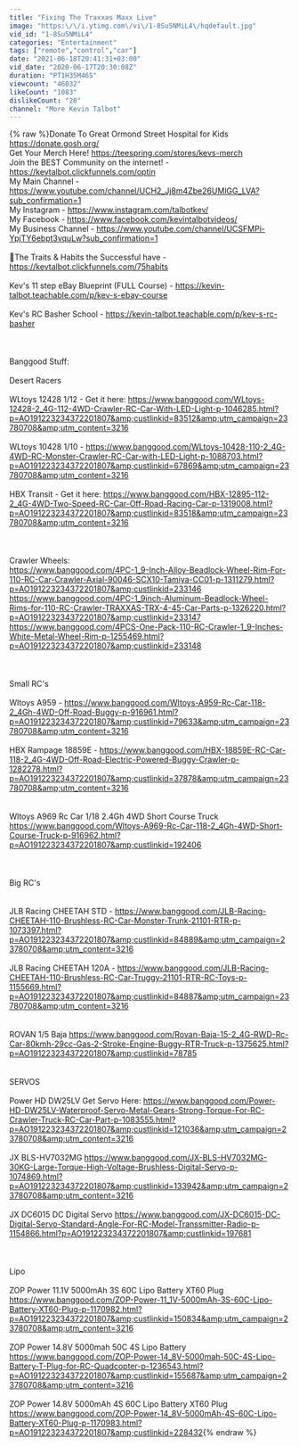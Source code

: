 ```yaml
---
title: "Fixing The Traxxas Maxx Live"
image: "https:\/\/i.ytimg.com\/vi\/1-8Su5NMiL4\/hqdefault.jpg"
vid_id: "1-8Su5NMiL4"
categories: "Entertainment"
tags: ["remote","control","car"]
date: "2021-06-18T20:41:31+03:00"
vid_date: "2020-06-17T20:30:08Z"
duration: "PT1H35M46S"
viewcount: "46032"
likeCount: "1083"
dislikeCount: "20"
channel: "More Kevin Talbot"
---
```

{% raw %}Donate To Great Ormond Street Hospital for Kids <a rel="nofollow" target="blank" href="https://donate.gosh.org/">https://donate.gosh.org/</a> <br />Get Your Merch Here!  <a rel="nofollow" target="blank" href="https://teespring.com/stores/kevs-merch">https://teespring.com/stores/kevs-merch</a><br />Join the BEST Community on the internet! - <a rel="nofollow" target="blank" href="https://kevtalbot.clickfunnels.com/optin">https://kevtalbot.clickfunnels.com/optin</a>  <br />My Main Channel - <a rel="nofollow" target="blank" href="https://www.youtube.com/channel/UCH2_Jj8m4Zbe26UMlGG_LVA?sub_confirmation=1">https://www.youtube.com/channel/UCH2_Jj8m4Zbe26UMlGG_LVA?sub_confirmation=1</a><br />My Instagram - <a rel="nofollow" target="blank" href="https://www.instagram.com/talbotkev/">https://www.instagram.com/talbotkev/</a><br />My Facebook - <a rel="nofollow" target="blank" href="https://www.facebook.com/kevintalbotvideos/">https://www.facebook.com/kevintalbotvideos/</a><br />My Business Channel - <a rel="nofollow" target="blank" href="https://www.youtube.com/channel/UCSFMPi-YpjTY6ebpt3vquLw?sub_confirmation=1">https://www.youtube.com/channel/UCSFMPi-YpjTY6ebpt3vquLw?sub_confirmation=1</a><br /><br />📕The Traits &amp; Habits the Successful have - <a rel="nofollow" target="blank" href="https://kevtalbot.clickfunnels.com/75habits">https://kevtalbot.clickfunnels.com/75habits</a> <br /><br />Kev's 11 step eBay Blueprint (FULL Course) - <a rel="nofollow" target="blank" href="https://kevin-talbot.teachable.com/p/kev-s-ebay-course">https://kevin-talbot.teachable.com/p/kev-s-ebay-course</a><br /><br />Kev's RC Basher School - <a rel="nofollow" target="blank" href="https://kevin-talbot.teachable.com/p/kev-s-rc-basher">https://kevin-talbot.teachable.com/p/kev-s-rc-basher</a><br /><br /><br /><br />Banggood Stuff:<br /><br />Desert Racers<br /><br />WLtoys 12428 1/12 - Get it here: <a rel="nofollow" target="blank" href="https://www.banggood.com/WLtoys-12428-2_4G-112-4WD-Crawler-RC-Car-With-LED-Light-p-1046285.html?p=AO191223234372201807&amp;custlinkid=83512&amp;utm_campaign=23780708&amp;utm_content=3216">https://www.banggood.com/WLtoys-12428-2_4G-112-4WD-Crawler-RC-Car-With-LED-Light-p-1046285.html?p=AO191223234372201807&amp;custlinkid=83512&amp;utm_campaign=23780708&amp;utm_content=3216</a><br /><br />WLtoys 10428 1/10 - <a rel="nofollow" target="blank" href="https://www.banggood.com/WLtoys-10428-110-2_4G-4WD-RC-Monster-Crawler-RC-Car-with-LED-Light-p-1088703.html?p=AO191223234372201807&amp;custlinkid=67869&amp;utm_campaign=23780708&amp;utm_content=3216">https://www.banggood.com/WLtoys-10428-110-2_4G-4WD-RC-Monster-Crawler-RC-Car-with-LED-Light-p-1088703.html?p=AO191223234372201807&amp;custlinkid=67869&amp;utm_campaign=23780708&amp;utm_content=3216</a><br /><br />HBX Transit - Get it here: <a rel="nofollow" target="blank" href="https://www.banggood.com/HBX-12895-112-2_4G-4WD-Two-Speed-RC-Car-Off-Road-Racing-Car-p-1319008.html?p=AO191223234372201807&amp;custlinkid=83518&amp;utm_campaign=23780708&amp;utm_content=3216">https://www.banggood.com/HBX-12895-112-2_4G-4WD-Two-Speed-RC-Car-Off-Road-Racing-Car-p-1319008.html?p=AO191223234372201807&amp;custlinkid=83518&amp;utm_campaign=23780708&amp;utm_content=3216</a><br /><br /><br /><br />Crawler Wheels:<br /><a rel="nofollow" target="blank" href="https://www.banggood.com/4PC-1_9-Inch-Alloy-Beadlock-Wheel-Rim-For-110-RC-Car-Crawler-Axial-90046-SCX10-Tamiya-CC01-p-1311279.html?p=AO191223234372201807&amp;custlinkid=233146">https://www.banggood.com/4PC-1_9-Inch-Alloy-Beadlock-Wheel-Rim-For-110-RC-Car-Crawler-Axial-90046-SCX10-Tamiya-CC01-p-1311279.html?p=AO191223234372201807&amp;custlinkid=233146</a><br /><a rel="nofollow" target="blank" href="https://www.banggood.com/4PC-1_9inch-Aluminum-Beadlock-Wheel-Rims-for-110-RC-Crawler-TRAXXAS-TRX-4-45-Car-Parts-p-1326220.html?p=AO191223234372201807&amp;custlinkid=233147">https://www.banggood.com/4PC-1_9inch-Aluminum-Beadlock-Wheel-Rims-for-110-RC-Crawler-TRAXXAS-TRX-4-45-Car-Parts-p-1326220.html?p=AO191223234372201807&amp;custlinkid=233147</a><br /><a rel="nofollow" target="blank" href="https://www.banggood.com/4PCS-One-Pack-110-RC-Crawler-1_9-Inches-White-Metal-Wheel-Rim-p-1255469.html?p=AO191223234372201807&amp;custlinkid=233148">https://www.banggood.com/4PCS-One-Pack-110-RC-Crawler-1_9-Inches-White-Metal-Wheel-Rim-p-1255469.html?p=AO191223234372201807&amp;custlinkid=233148</a><br /><br /><br /><br />Small RC's<br /><br />Wltoys A959 - <a rel="nofollow" target="blank" href="https://www.banggood.com/Wltoys-A959-Rc-Car-118-2_4Gh-4WD-Off-Road-Buggy-p-916961.html?p=AO191223234372201807&amp;custlinkid=79633&amp;utm_campaign=23780708&amp;utm_content=3216">https://www.banggood.com/Wltoys-A959-Rc-Car-118-2_4Gh-4WD-Off-Road-Buggy-p-916961.html?p=AO191223234372201807&amp;custlinkid=79633&amp;utm_campaign=23780708&amp;utm_content=3216</a><br /><br />HBX Rampage 18859E - <a rel="nofollow" target="blank" href="https://www.banggood.com/HBX-18859E-RC-Car-118-2_4G-4WD-Off-Road-Electric-Powered-Buggy-Crawler-p-1282278.html?p=AO191223234372201807&amp;custlinkid=37878&amp;utm_campaign=23780708&amp;utm_content=3216">https://www.banggood.com/HBX-18859E-RC-Car-118-2_4G-4WD-Off-Road-Electric-Powered-Buggy-Crawler-p-1282278.html?p=AO191223234372201807&amp;custlinkid=37878&amp;utm_campaign=23780708&amp;utm_content=3216</a><br /><br /><br />Wltoys A969 Rc Car 1/18 2.4Gh 4WD Short Course Truck   <a rel="nofollow" target="blank" href="https://www.banggood.com/Wltoys-A969-Rc-Car-118-2_4Gh-4WD-Short-Course-Truck-p-916962.html?p=AO191223234372201807&amp;custlinkid=192406">https://www.banggood.com/Wltoys-A969-Rc-Car-118-2_4Gh-4WD-Short-Course-Truck-p-916962.html?p=AO191223234372201807&amp;custlinkid=192406</a><br /><br /><br /><br />Big RC's<br /><br /><br />JLB Racing CHEETAH STD - <a rel="nofollow" target="blank" href="https://www.banggood.com/JLB-Racing-CHEETAH-110-Brushless-RC-Car-Monster-Trunk-21101-RTR-p-1073397.html?p=AO191223234372201807&amp;custlinkid=84889&amp;utm_campaign=23780708&amp;utm_content=3216">https://www.banggood.com/JLB-Racing-CHEETAH-110-Brushless-RC-Car-Monster-Trunk-21101-RTR-p-1073397.html?p=AO191223234372201807&amp;custlinkid=84889&amp;utm_campaign=23780708&amp;utm_content=3216</a><br /><br />JLB Racing CHEETAH 120A - <a rel="nofollow" target="blank" href="https://www.banggood.com/JLB-Racing-CHEETAH-110-Brushless-RC-Car-Truggy-21101-RTR-RC-Toys-p-1155669.html?p=AO191223234372201807&amp;custlinkid=84887&amp;utm_campaign=23780708&amp;utm_content=3216">https://www.banggood.com/JLB-Racing-CHEETAH-110-Brushless-RC-Car-Truggy-21101-RTR-RC-Toys-p-1155669.html?p=AO191223234372201807&amp;custlinkid=84887&amp;utm_campaign=23780708&amp;utm_content=3216</a><br /><br /><br />ROVAN 1/5 Baja <a rel="nofollow" target="blank" href="https://www.banggood.com/Rovan-Baja-15-2_4G-RWD-Rc-Car-80kmh-29cc-Gas-2-Stroke-Engine-Buggy-RTR-Truck-p-1375625.html?p=AO191223234372201807&amp;custlinkid=78785">https://www.banggood.com/Rovan-Baja-15-2_4G-RWD-Rc-Car-80kmh-29cc-Gas-2-Stroke-Engine-Buggy-RTR-Truck-p-1375625.html?p=AO191223234372201807&amp;custlinkid=78785</a><br /><br /><br />SERVOS<br /><br />Power HD DW25LV Get Servo Here: <a rel="nofollow" target="blank" href="https://www.banggood.com/Power-HD-DW25LV-Waterproof-Servo-Metal-Gears-Strong-Torque-For-RC-Crawler-Truck-RC-Car-Part-p-1083555.html?p=AO191223234372201807&amp;custlinkid=121036&amp;utm_campaign=23780708&amp;utm_content=3216">https://www.banggood.com/Power-HD-DW25LV-Waterproof-Servo-Metal-Gears-Strong-Torque-For-RC-Crawler-Truck-RC-Car-Part-p-1083555.html?p=AO191223234372201807&amp;custlinkid=121036&amp;utm_campaign=23780708&amp;utm_content=3216</a><br /><br />JX BLS-HV7032MG  <a rel="nofollow" target="blank" href="https://www.banggood.com/JX-BLS-HV7032MG-30KG-Large-Torque-High-Voltage-Brushless-Digital-Servo-p-1074869.html?p=AO191223234372201807&amp;custlinkid=133942&amp;utm_campaign=23780708&amp;utm_content=3216">https://www.banggood.com/JX-BLS-HV7032MG-30KG-Large-Torque-High-Voltage-Brushless-Digital-Servo-p-1074869.html?p=AO191223234372201807&amp;custlinkid=133942&amp;utm_campaign=23780708&amp;utm_content=3216</a><br /><br /> JX DC6015 DC Digital Servo   <a rel="nofollow" target="blank" href="https://www.banggood.com/JX-DC6015-DC-Digital-Servo-Standard-Angle-For-RC-Model-Transsmitter-Radio-p-1154866.html?p=AO191223234372201807&amp;custlinkid=197681">https://www.banggood.com/JX-DC6015-DC-Digital-Servo-Standard-Angle-For-RC-Model-Transsmitter-Radio-p-1154866.html?p=AO191223234372201807&amp;custlinkid=197681</a><br /><br /><br /><br />Lipo <br /><br />ZOP Power 11.1V 5000mAh 3S 60C Lipo Battery XT60 Plug   <a rel="nofollow" target="blank" href="https://www.banggood.com/ZOP-Power-11_1V-5000mAh-3S-60C-Lipo-Battery-XT60-Plug-p-1170982.html?p=AO191223234372201807&amp;custlinkid=150834&amp;utm_campaign=23780708&amp;utm_content=3216">https://www.banggood.com/ZOP-Power-11_1V-5000mAh-3S-60C-Lipo-Battery-XT60-Plug-p-1170982.html?p=AO191223234372201807&amp;custlinkid=150834&amp;utm_campaign=23780708&amp;utm_content=3216</a><br /><br />ZOP Power 14.8V 5000mah 50C 4S Lipo Battery   <a rel="nofollow" target="blank" href="https://www.banggood.com/ZOP-Power-14_8V-5000mah-50C-4S-Lipo-Battery-T-Plug-for-RC-Quadcopter-p-1236543.html?p=AO191223234372201807&amp;custlinkid=155687&amp;utm_campaign=23780708&amp;utm_content=3216">https://www.banggood.com/ZOP-Power-14_8V-5000mah-50C-4S-Lipo-Battery-T-Plug-for-RC-Quadcopter-p-1236543.html?p=AO191223234372201807&amp;custlinkid=155687&amp;utm_campaign=23780708&amp;utm_content=3216</a><br /><br />ZOP Power 14.8V 5000mAh 4S 60C Lipo Battery XT60 Plug <a rel="nofollow" target="blank" href="https://www.banggood.com/ZOP-Power-14_8V-5000mAh-4S-60C-Lipo-Battery-XT60-Plug-p-1170983.html?p=AO191223234372201807&amp;custlinkid=228432">https://www.banggood.com/ZOP-Power-14_8V-5000mAh-4S-60C-Lipo-Battery-XT60-Plug-p-1170983.html?p=AO191223234372201807&amp;custlinkid=228432</a>{% endraw %}
